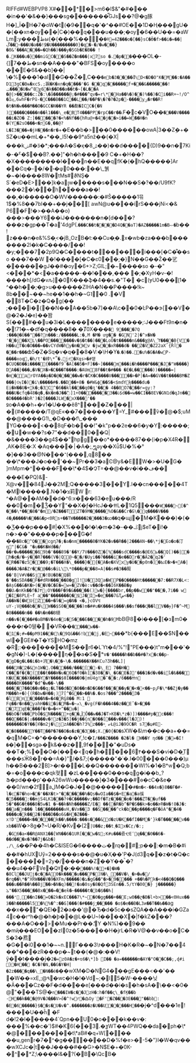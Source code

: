 RIFFd#  WEBPVP8 X#  ��\*�>m6�I$&"�#���
�in��'�&�݃�}���sg�������̿GJs��?@�g䐁H�]\_Ï�H�7�oW�t(�9��q�'�^��#OE��1D�Ң���gU��{��xn�oy��|C�)��q���u���;�oy�6��U��=�aWLm:y���ظы{�{���%���`�®=4Z���o�[��}sC�Ӫ�f>��i�=��|׹��ڴ~���U�a��!Ջ�U���������0}�q�-�/�w���}�0&'���A���=�Qh��)���y�SGb�E�B�� !�.K���u�}��miGC��S��Z�m���|x7so
�.�p��`���OL�-{]ط��7�sn��A����"�BFS�oy����o
��E�6&��b]��|
\�%͸���1�aI�G��Ž�,C��`�eb�3����ƌ\D<�D�O"K�M��:�A��D13gC�Bњ�xcS.;跼�K�xn�q����'�G �͑�q������f+���&�������!ݖ����U �w^8χ6�k��D��a��t�~[�L��A �@|>�����c:Ž�:\�å������@;�#���^qv�=r\*�Ha��%�)��)%��)�Ci��R+~!/O^�I ӊ,6whF�rPû-�C���B��1C��L��/��P�\�?�?�2p�-����yؽ�r��R!�t�N�w���M��O�GCC�N��YR ��劀�ICC�{�N
)����Q����n��ƚ1���\_e�BT4���PP�rpC��r��˪`F�c�VO��`����V������i�ZO� Z:]�����?�<%�Ńf��{hRu@+�4�j��>ï��=W̄��H�n �(Y�2sO���<�קG�,��@?L�I3���=�jH���n�r�`+�E��b�>��0 ������owA|3��Zܹ�+�SZ�u��mL�+\*��\_I5!��9\*a5nž��{�X|���kݭ#�ӟ�\*;���A�S�ϗ�ݰ8��)��d����{D)9��n�7Ki�-�ˁ�$��B?.��]"�h�h����9
C�+�H��?�X���������l���n��E��qfƘ�(�hQ�����]Ar ��Ͼq�-�/�˞�φ0���:��\_혥�~�l����8̈W�tMƽ#ϑNŞ� S`�eD�E>��]k�aլw����� s���N��S�?��/U9fK?���2�\��h����a��!��,�i�����O�WV������:�#Ŝ�����1믂1$�%8��7bI��+��j��[
awN@u����irS���jNi<�& P6�F!�>��A��o}���>���Y6��iJ�������n�[d���?���z�gp��T�a'4dgP(.`���C��t����D4Q��aT)�AZ�����1m�Bޞ�`b��!݋z���n�e&%S�͎<�jB\_OzB�t:��Cu�̗�.x�wb�za���b�������2l�k�C����/��!�y;���7�2p9Q�C����t�����۠�i���[�C�͌��so
���7��W
�!����[�C�ͼ0��;�}N��G��Ž��乷������gJ��#�oy�6\* >Z;GlL;�~����so
�-�"<���\*�<�a�����-��!���,���
�;�XyH�v-�!����h[/dG�vԉ]�0K���ֆ�4��s.�"T� �c(ɏU0���ɭ1�
^��h��;�g>u������ZIHA�N��P����!k~ 8b��~��~he��1��h�~G˥�0 .�V �8T�C�z�Q�g(��
;���i�{��N��A��5b�7]��A\c��0�ĿP��ɝ[��V�@�2�J�e}��똼S{��#��u�3i�L��������e�����;:J���Ft9n�n��!71�~�df�q����8�
�Ⱦ0X���`� 9����7Q
:���@�Ú��"��?n���:/�҉�����L:�,M �M� ưg��
�GN'2|�^x�W� '��j��XL\��PO�������v�$�t��)���LoǙ�t�����n&�� �Ɣ@A\_ϓ����B{V�H��uT�o�O���=��vCYdW�hy�m�Wv
�jw��xR���d� ��Z�V�Z22aX՜{Ȑأ� ���r���`ȸ5�Z�Sq�v�q��8�V:�\H�Y`�ۦ�)��.�u%�G�A�wP-����xoq,�h/t'�㛘\*՞�.jr�Xqs>�#쟅�CUQ�B��i����{����f9ˇ�A[��5�+F]��~]����m���i�h����P����J�"W����}DA��}���߽�V�X�>�Ꮭ�� �T����:�AUm8F��t�#���
�E�L�����))�����=|�m�ѦrOYA��̝a�D�@�����w�r�ܑCK�C����V�����>�P׀�A=��GV��t����BM�Z���|ѸI�)�i\�����#�.��D��+8� �#W&ϕ��S�<$mdYķ����du�
Ei�W��U�+k�;�3C^�6��kl����q0�ӡ'���
4��0O7���r=gy:?���U�cfq�48�q�ٓ,�Ҝ�m�J��߬]1+ڎ��3�������0$d��=w��CI��8EV�GN1d�qJn���D����4�bR')�2[����JLW�xX���'�� Ջ`o�A��h+�v1�U���ӗ8^���Z���|�{#�����/T@qE«��7������Y=Y\_#���ѷ�@�$;uM��@����G1\_�D���f\_��� YG����<��8qF�b���!"�k"p��2e��6�y�Y:�����;�Ա�w��?s�7"��d��0��Q|�&����3��g4$��"hpɡ��o\*�����87��{i�p�X4R�,AK�8E�:X
�Aq����׀�A�;,᪘ǝy��Xǚ$U�%�° �]��3��@N���־(���,q8��
��\*���J�o��'��~Pr��3�aϾ@y&�EW�>�U�G�
]mMpm�^����F��\*�4$�ՉT=��@��v�i��ڡ��
���E�PQ)&-X@v��84J��2M;Q�����3��Y.I��cn�����4T�M񯒄l�����.N�1�צ莉W
r: ^�A@��AM��d�^6:x���63�eu���/R ��0�m�Ǯ��Y"��X�ƒ�HcJ��ߚL�1Q5���`W���~[�^���\*���8�"�m/�Z���TZT�9M�����%O�&��Cr�G\�q����V���
ٶ�4�����%���&�p<0Rs+��TW�����2����3�ဃ��`q�պj�M�K���)�{��Ʒ���p���#|�X%���!�\�m�ػ��-�3j$eT�i!�
n�>��"��̝���p���ۨG�f ��`�Bc�^Q�� cgԥ7�;�a�nm�����8�YK�2�v��R��|2���AN~��\*j�Eo�o�汀ŋ"|�C&�
"�u��K�Wd��/��r�w������69b�'���89�'��Y/7V���0Z�[%���sdC����s�@E6ь��Q[)��|޼�h�q�/�~ý��R?���(V�|Q@~��/�Uyi��?����i�e��Dr��A2�q2�' �R��7�z5���9;�T���X�\_����}�{�A�e�XVxy�U��p0n�]֐�ƄגE�>�+A�|����Ϳ�A�Zr�򷷤�@��s�iL\\*0���p���8=A|��s#�3��䫿��'B|V#V��Sj�!BU�B�Q嗣�'��sSDA��F�#dRH�����B�g]!U�3Qa�WP��Q����Ht������7:��R7X�L<:�AșG��&�K�>(��V�C�E�=w=�ZV�ѐ:v��d�<��I6K��Ƀ�ψ
��Uޣ�nKk��f�J۴;OY���F�9�&�����()w�}{����br,��p��w��"���,7i��
w �I�8PLE~f
a��"�������Q�$J�I=�e���7&Tض<��}Ȃ��W�[�WU{Z��+�؇�=g�N� <�,}cOVϤ uY-;V@���b��\W��$S0�����)m�##u�K���4$���\��sf���Q͒��lV��ɏ}F�^~M�8�����n��
��%�m��B𣟧n��v�[��� #�aBM�V�4e�і�S���E����h�9M`bB@8�i���[�зm0����r�0뒏ޯ� �VR��`����w��-�1�;#=��pMߊ���91\�9Q&��6!b�j,�E~��`�\*b{���\E��$N��wI�GE#�T�YЅHO�mz �R;:�������MS��r6�LΎt�4/%"!"PE���)t"m���'��gN�)-L�(����ƞ��a�S�\*v`�̒�����h��b��#�?x�c��p-�gD�g�L��i�b+㳉�\��~\�.������X��KCu?Ӡh��L]|���X�2�&n1W�.O���� � /���[�-�\_E 7��H� C���f�{۠�(E��t���W�u�6Q�f0�k[�38��\_�G�ͮE�J'���1�d�v��iȴ�ѣ���K�U���X����Y�Y����$ѲI����9�|mU4g!�՟��:/ߚ���6n ����BK����^�d^�w��-\�� ����7��Q��v��q;�LT��d�D�0��n�D�G��f�����ү��<�<��~pۉF�\*��Zj�y��M���h+�){(R�bw�H��;)7[^�G��>��%�.�os?���^2����3� �lBn����N�=�4�RG̫8��
M:1 𿺷Fq��r�n��yahH��i�i�M�=�~ߍ\_�vg(F�h���4��z� �Eˆ�>��� �7qE����f�r�=�<+^��u�|��bO�!W��PbȎ�$N����+q��ڵÕ��w��J�T>KB�\*z�)])����#p�c���!��Q��E�|♙�����v�!z�3�5]��j��{n�0��[���v���{l�J)!������D�Y��[Ҥ�m2j�\jzA��D�h?3%z���+͎
ޏȽ@iJ�9OC�R s7�џ#E-��8����Y��T��P�7��O�ɷ�z ��3��;X.�0{�D�`sXW�&\m��c��a+��=�qM�C=�^�������Y,!c�`I/���Z�� �� �2�l� W��Y
ƞd�� �=�I!�`�]��sgɚ�k&��z�,9f���"�uDs�
��T�;%��O�{���<q�h���6۴���S�vi�D�͟T���sӜ8�r��=A�}"/�&7;{�����"�ʿ�.I�00���0���)μ h��B���2B]>�r���L��Q�������WI%�1�B\*w�Q;b�=�o���c�qk졎 �zL���� �0��ɘ�qg�i��b\_?Ֆ�pd���p'��A26wWu�����]�3����#ѳ�cC�&e� ��0/wn�2faلM�G�J��@������`#�m�<-��4x� }8��F�#-l�c�7�ho>��'��X�t>"������%�Qs�wOIa��$�+E�a�a徯�5����:��mjS4LK1���?ߦ�C�����v;��Df�Tz����ɒ�!���ZT��uf��
5�"��G�t���8�5w�1
�~��k�Nh�����Z/E�
��{�R�b^�P�S��k>�o��ɚR�W�!8�J�: ��a�n���
l���������vH,�Vx��3 ��S����^ck�b��p����q�F�ōA"��4�
����ɢ�k��2�)���D��o6&�H�Z���-x!D'����<�����k��\����:���s���&d�zU� K��fI��M�'}k�T�����v��xb��`W�>8g�?ͨ~U�R/�Kv�{2`|U��z;��t܉�Ix�Cӷ/�:;ˌ�G6�a<��R@ANX1��[WN��6�1UR[� �w�ȶ;Κ#u���쥸ҾEʿq���0��6�-��d���x�?��7j�&b�)
,/\_&`��P��4h�C&ISEG�ث ����6�rq�#\ ;p��:�m�B�#i��#�hUXUӳ=2�����s��@�u�Ҳ��'P�J(d3q��z�t�Q�c� ����=2y�/����n�Z��Y��̚
�?��u4��FVe�Qˠ�:��`���%!�+�}�W�
�8Cl��JUj�c��A0�ǩ����u���P�]N�\_��V�\_�>�w�/�rq��\*�^XRW���V�9�XFm/�����)�ܠ�gG��"�>�9���� +��%�Pk�<4��Q�Q���
���u��R� �%��Bj֬��>�N�q)��!�a�0sy�8�Qf3SEn��.5/tY�00�}
j������}ܠ"��X5�����Bx�� �=��eƙ�~�����t�b�$��ћ|���❛ˍ��nI��=Q�2k�xEC���7\*~�0�gg���+��E;w0��ɀ�B�l+b>��<0Hux��ӟ��h�����l5�%%�^:��G]���(�#���jݱ����� �o$�e��B�L3и��T��Ƅ��`ag
��x��"�QEl�2�a��'@�Ђ�d�5c��sZQA��A���i�GZa4c��r^h�@�h�ϸ��@L��U~I����X�|f�kZ�ܰ��?���A�O��>�Mu��Pr��ް.Y �N%)��9��
�mҋ���EO��zI0z�5�����H�jrL�R�V@��v��o�C�S�3�焄
�G��i0��1�~~n.Г���ז\3���H�K�R�~�N�7��4��°���zR���p�~t��{�@�:��V!ў��t����j�`2�=z0A�z�+ռ6�\*]ɓ
I�� �a=������m�AY�"O�󻲍�C��;,ɖ#i
}�H��
�C�? �N,��G�Y�H|�2z����գ��\_�N�̂�é�`��wXM�D�NG4���gE���<��'�� �W��=xE,;@٩�wc�H�!�Vd~;�l5�W-����닞�Ä���Cz��F�d����e[���d��i�s�h�sA�\��<�0�@"���TS@�`n���IW�c� ͋�JzH�:h�f��ς\_�fĶ��b -H��k���@9V�Ϳ�֑��V>ő�^!wr�߷Oy˙�F'�Z���3E���"��bb:
�E �6�����}$��s�U�v�^.��� ��ؚ��z�U��U�����H��`� j�^d���1e!����U��ĥ �F d�!2�I�����4`Qpn��U0�o���k��v�: ���%��c�')$#�K6{��3.�ƺWT��4PWQ��da�ph�\*�@�������t\*aB#�q+W[��� ��u,genr�7�^�g������D�%f�e>�-5�"}I�W�qv���wXCJc�|t��J����#��G>�N$E�+�0K-�^�\*Z;\����l&�?(�B�\QcB�  
